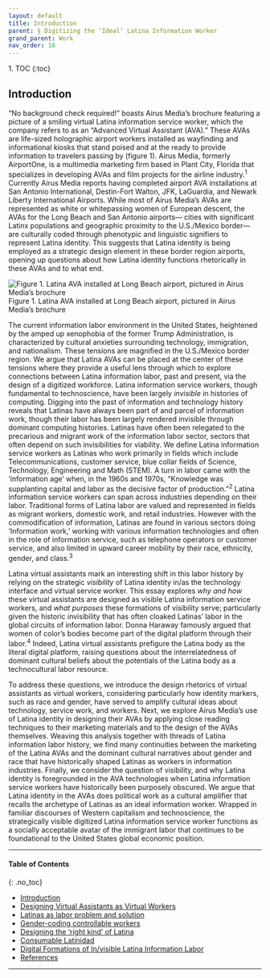 ```yaml
---
layout: default
title: Introduction 
parent: § Digitizing the ‘Ideal’ Latina Information Worker 
grand_parent: Work 
nav_order: 10
---
```

<style>
.dont-break-out {
  /* These are technically the same, but use both */
  overflow-wrap: break-word;
  word-wrap: break-word;

     -ms-word-break: break-all;
  /* This is the dangerous one in WebKit, as it breaks things wherever */
  word-break: break-all;
  /* Instead use this non-standard one: */
  word-break: break-word;
}

.youtube-container {
    position: relative;
    width: 100%;
    height: 0;
    padding-bottom: 56.25%;
}
.youtube-video {
    position: absolute;
    top: 0;
    left: 0;
    width: 100%;
    height: 100%;
}

</style>

<div class="dont-break-out" markdown="1">
1. TOC
{:toc}

## Introduction
“No background check required!” boasts Airus Media’s brochure featuring a picture of a smiling virtual Latina information service worker, which the company refers to as an “Advanced Virtual Assistant (AVA).” These AVAs are life-sized holographic airport workers installed as wayfinding and informational kiosks that stand poised and at the ready to provide information to travelers passing by (figure 1). Airus Media, formerly AirportOne, is a multimedia marketing firm based in Plant City, Florida that specializes in developing AVAs and film projects for the airline industry.<sup>1</sup> Currently Airus Media reports having completed airport AVA installations at San Antonio International, Destin-Fort Walton, JFK, LaGuardia, and Newark Liberty International Airports. While most of Airus Media’s AVAs are represented as white or whitepassing women of European descent, the AVAs for the Long Beach and San Antonio airports— cities with significant Latinx populations and geographic proximity to the U.S./Mexico border— are culturally coded through phenotypic and linguistic signifiers to represent Latina identity. This suggests that Latina identity is being employed as a strategic design element in these border region airports, opening up questions about how Latina identity functions rhetorically in these AVAs and to what end.

![Figure 1. Latina AVA installed at Long Beach airport, pictured in Airus Media’s brochure](https://statics.bsafes.com/images/papers/digitizing-the-ideal-latina-information-worker-fig-1.png)
Figure 1. Latina AVA installed at Long Beach airport, pictured in Airus Media’s brochure

The current information labor environment in the United States, heightened by the amped up xenophobia of the former Trump Administration, is characterized by cultural anxieties surrounding technology, immigration, and nationalism. These tensions are magnified in the U.S./Mexico border region. We argue that Latina AVAs can be placed at the center of these tensions where they provide a useful lens through which to explore connections between Latina information labor, past and present, via the design of a digitized workforce. Latina information service workers, though fundamental to technoscience, have been largely *invisible* in histories of computing. Digging into the past of information and technology history reveals that Latinas have always been part of and parcel of information work, though their labor has been largely rendered invisible through dominant computing histories. Latinas have often been relegated to the precarious and migrant work of the information labor sector, sectors that often depend on such invisibilities for viability. We define Latina information service workers as Latinas who work primarily in fields which include Telecommunications, customer service, blue collar fields of Science, Technology, Engineering and Math (STEM). A turn in labor came with the ‘information age’ when, in the 1960s and 1970s, “Knowledge was supplanting capital and labor as the decisive factor of production.”<sup>2</sup> Latina information service workers can span across industries depending on their labor. Traditional forms of Latina labor are valued and represented in fields as migrant workers, domestic work, and retail industries. However with the commodification of information, Latinas are found in various sectors doing ‘Information work,’ working with various information technologies and often in the role of information service, such as telephone operators or customer service, and also limited in upward career mobility by their race, ethnicity, gender, and class.<sup>3</sup>

Latina virtual assistants mark an interesting shift in this labor history by relying on the strategic *visibility* of Latina identity in/as the technology interface and virtual service worker. This essay explores *why and how* these virtual assistants are designed as visible Latina information service workers, and *what purposes* these formations of visibility serve; particularly given the historic invisibility that has often cloaked Latinas’ labor in the global circuits of information labor. Donna Haraway famously argued that women of color’s bodies become part of the digital platform through their labor.<sup>4</sup> Indeed, Latina virtual assistants prefigure the Latina body as the literal digital platform, raising questions about the interrelatedness of dominant cultural beliefs about the potentials of the Latina body as a technocultural labor resource.

To address these questions, we introduce the design rhetorics of virtual assistants as virtual workers, considering particularly how identity markers, such as race and gender, have served to amplify cultural ideas about technology, service work, and workers. Next, we explore Airus Media’s use of Latina identity in designing their AVAs by applying close reading techniques to their marketing materials and to the design of the AVAs themselves. Weaving this analysis together with threads of Latina information labor history, we find many continuities between the marketing of the Latina AVAs and the dominant cultural narratives about gender and race that have historically shaped Latinas as workers in information industries. Finally, we consider the question of visibility, and why Latina identity is foregrounded in the AVA technologies when Latina information service workers have historically been purposely obscured. We argue that Latina identity in the AVAs does political work as a cultural amplifier that recalls the archetype of Latinas as an ideal information worker. Wrapped in familiar discourses of Western capitalism and technoscience, the strategically visible digitized Latina information service worker functions as a socially acceptable avatar of the immigrant labor that continues to be foundational to the United States global economic position.

***

#### Table of Contents
{: .no_toc}

<ul><li> <a href="/docs/work/digitizing-the-ideal-latina-information-worker-1/">Introduction</a></li><li> <a href="/docs/work/digitizing-the-ideal-latina-information-worker-2/">Designing Virtual Assistants as Virtual Workers</a></li><li> <a href="/docs/work/digitizing-the-ideal-latina-information-worker-3/">Latinas as labor problem and solution</a></li><li> <a href="/docs/work/digitizing-the-ideal-latina-information-worker-4/">Gender-coding controllable workers</a></li><li> <a href="/docs/work/digitizing-the-ideal-latina-information-worker-5/">Designing the ‘right kind’ of Latina</a></li><li> <a href="/docs/work/digitizing-the-ideal-latina-information-worker-6/">Consumable Latinidad</a></li><li> <a href="/docs/work/digitizing-the-ideal-latina-information-worker-7/">Digital Formations of In/visible Latina Information Labor</a></li><li> <a href="/docs/work/digitizing-the-ideal-latina-information-worker-8/">References</a></li></ul>

***

</div>
